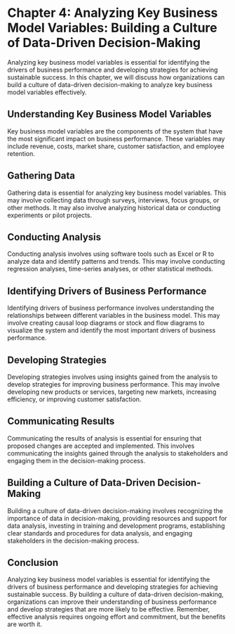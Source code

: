Chapter 4: Analyzing Key Business Model Variables: Building a Culture of Data-Driven Decision-Making
====================================================================================================

Analyzing key business model variables is essential for identifying the drivers of business performance and developing strategies for achieving sustainable success. In this chapter, we will discuss how organizations can build a culture of data-driven decision-making to analyze key business model variables effectively.

Understanding Key Business Model Variables
------------------------------------------

Key business model variables are the components of the system that have the most significant impact on business performance. These variables may include revenue, costs, market share, customer satisfaction, and employee retention.

Gathering Data
--------------

Gathering data is essential for analyzing key business model variables. This may involve collecting data through surveys, interviews, focus groups, or other methods. It may also involve analyzing historical data or conducting experiments or pilot projects.

Conducting Analysis
-------------------

Conducting analysis involves using software tools such as Excel or R to analyze data and identify patterns and trends. This may involve conducting regression analyses, time-series analyses, or other statistical methods.

Identifying Drivers of Business Performance
-------------------------------------------

Identifying drivers of business performance involves understanding the relationships between different variables in the business model. This may involve creating causal loop diagrams or stock and flow diagrams to visualize the system and identify the most important drivers of business performance.

Developing Strategies
---------------------

Developing strategies involves using insights gained from the analysis to develop strategies for improving business performance. This may involve developing new products or services, targeting new markets, increasing efficiency, or improving customer satisfaction.

Communicating Results
---------------------

Communicating the results of analysis is essential for ensuring that proposed changes are accepted and implemented. This involves communicating the insights gained through the analysis to stakeholders and engaging them in the decision-making process.

Building a Culture of Data-Driven Decision-Making
-------------------------------------------------

Building a culture of data-driven decision-making involves recognizing the importance of data in decision-making, providing resources and support for data analysis, investing in training and development programs, establishing clear standards and procedures for data analysis, and engaging stakeholders in the decision-making process.

Conclusion
----------

Analyzing key business model variables is essential for identifying the drivers of business performance and developing strategies for achieving sustainable success. By building a culture of data-driven decision-making, organizations can improve their understanding of business performance and develop strategies that are more likely to be effective. Remember, effective analysis requires ongoing effort and commitment, but the benefits are worth it.
